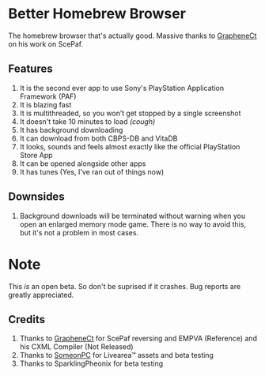 # Better Homebrew Browser
The homebrew browser that's actually good. Massive thanks to [GrapheneCt](https://github.com/GrapheneCt) on his work on ScePaf.

## Features
1. It is the second ever app to use Sony's PlayStation Application Framework (PAF)
2. It is blazing fast
3. It is multithreaded, so you won’t get stopped by a single screenshot
4. It doesn't take 10 minutes to load *(cough)*
5. It has background downloading
6. It can download from both CBPS-DB and VitaDB
7. It looks, sounds and feels almost exactly like the official PlayStation Store App
8. It can be opened alongside other apps
9. It has tunes (Yes, I've ran out of things now)

## Downsides
1. Background downloads will be terminated without warning when you open an enlarged memory mode game. There is no way to avoid this, but it's not a problem in most cases. 

# Note
This *is* an open beta. So don't be suprised if it crashes. Bug reports are greatly appreciated.

## Credits
1. Thanks to [GrapheneCt](https://github.com/GrapheneCt) for ScePaf reversing and EMPVA (Reference) and his CXML Compiler (Not Released)
2. Thanks to [SomeonPC](https://github.com/SomeonPC) for Livearea™ assets and beta testing
3. Thanks to SparklingPheonix for beta testing
